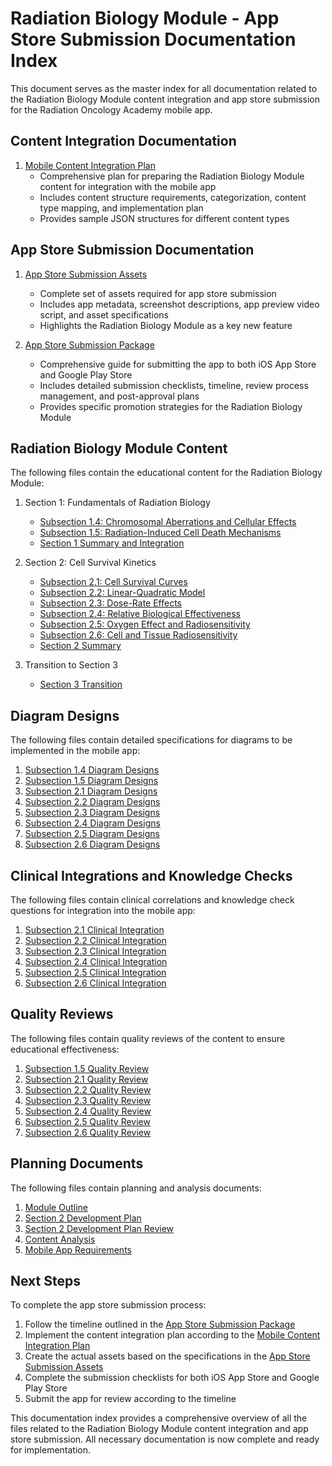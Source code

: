 # Radiation Biology Module - App Store Submission Documentation Index

This document serves as the master index for all documentation related to the Radiation Biology Module content integration and app store submission for the Radiation Oncology Academy mobile app.

## Content Integration Documentation

1. [Mobile Content Integration Plan](/home/ubuntu/radiation_oncology_academy/modules/radiation_biology_module/mobile_content_integration_plan.md)
   - Comprehensive plan for preparing the Radiation Biology Module content for integration with the mobile app
   - Includes content structure requirements, categorization, content type mapping, and implementation plan
   - Provides sample JSON structures for different content types

## App Store Submission Documentation

1. [App Store Submission Assets](/home/ubuntu/radiation_oncology_academy/modules/radiation_biology_module/app_store_submission_assets.md)
   - Complete set of assets required for app store submission
   - Includes app metadata, screenshot descriptions, app preview video script, and asset specifications
   - Highlights the Radiation Biology Module as a key new feature

2. [App Store Submission Package](/home/ubuntu/radiation_oncology_academy/modules/radiation_biology_module/app_store_submission_package.md)
   - Comprehensive guide for submitting the app to both iOS App Store and Google Play Store
   - Includes detailed submission checklists, timeline, review process management, and post-approval plans
   - Provides specific promotion strategies for the Radiation Biology Module

## Radiation Biology Module Content

The following files contain the educational content for the Radiation Biology Module:

1. Section 1: Fundamentals of Radiation Biology
   - [Subsection 1.4: Chromosomal Aberrations and Cellular Effects](/home/ubuntu/radiation_oncology_academy/modules/radiation_biology_module/content/subsection_1_4_chromosomal_aberrations.md)
   - [Subsection 1.5: Radiation-Induced Cell Death Mechanisms](/home/ubuntu/radiation_oncology_academy/modules/radiation_biology_module/content/subsection_1_5_cell_death_mechanisms.md)
   - [Section 1 Summary and Integration](/home/ubuntu/radiation_oncology_academy/modules/radiation_biology_module/content/section_1_summary_and_integration.md)

2. Section 2: Cell Survival Kinetics
   - [Subsection 2.1: Cell Survival Curves](/home/ubuntu/radiation_oncology_academy/modules/radiation_biology_module/content/subsection_2_1_cell_survival_curves.md)
   - [Subsection 2.2: Linear-Quadratic Model](/home/ubuntu/radiation_oncology_academy/modules/radiation_biology_module/content/subsection_2_2_linear_quadratic_model.md)
   - [Subsection 2.3: Dose-Rate Effects](/home/ubuntu/radiation_oncology_academy/modules/radiation_biology_module/content/subsection_2_3_dose_rate_effects.md)
   - [Subsection 2.4: Relative Biological Effectiveness](/home/ubuntu/radiation_oncology_academy/modules/radiation_biology_module/content/subsection_2_4_relative_biological_effectiveness.md)
   - [Subsection 2.5: Oxygen Effect and Radiosensitivity](/home/ubuntu/radiation_oncology_academy/modules/radiation_biology_module/content/subsection_2_5_oxygen_effect_radiosensitivity.md)
   - [Subsection 2.6: Cell and Tissue Radiosensitivity](/home/ubuntu/radiation_oncology_academy/modules/radiation_biology_module/content/subsection_2_6_cell_tissue_radiosensitivity.md)
   - [Section 2 Summary](/home/ubuntu/radiation_oncology_academy/modules/radiation_biology_module/content/section_2_summary.md)

3. Transition to Section 3
   - [Section 3 Transition](/home/ubuntu/radiation_oncology_academy/modules/radiation_biology_module/content/section_3_transition.md)

## Diagram Designs

The following files contain detailed specifications for diagrams to be implemented in the mobile app:

1. [Subsection 1.4 Diagram Designs](/home/ubuntu/radiation_oncology_academy/modules/radiation_biology_module/content/subsection_1_4_enhanced_diagram_designs.md)
2. [Subsection 1.5 Diagram Designs](/home/ubuntu/radiation_oncology_academy/modules/radiation_biology_module/content/subsection_1_5_diagram_designs.md)
3. [Subsection 2.1 Diagram Designs](/home/ubuntu/radiation_oncology_academy/modules/radiation_biology_module/content/subsection_2_1_diagram_designs.md)
4. [Subsection 2.2 Diagram Designs](/home/ubuntu/radiation_oncology_academy/modules/radiation_biology_module/content/subsection_2_2_diagram_designs.md)
5. [Subsection 2.3 Diagram Designs](/home/ubuntu/radiation_oncology_academy/modules/radiation_biology_module/content/subsection_2_3_diagram_designs.md)
6. [Subsection 2.4 Diagram Designs](/home/ubuntu/radiation_oncology_academy/modules/radiation_biology_module/content/subsection_2_4_diagram_designs.md)
7. [Subsection 2.5 Diagram Designs](/home/ubuntu/radiation_oncology_academy/modules/radiation_biology_module/content/subsection_2_5_diagram_designs.md)
8. [Subsection 2.6 Diagram Designs](/home/ubuntu/radiation_oncology_academy/modules/radiation_biology_module/content/subsection_2_6_diagram_designs.md)

## Clinical Integrations and Knowledge Checks

The following files contain clinical correlations and knowledge check questions for integration into the mobile app:

1. [Subsection 2.1 Clinical Integration](/home/ubuntu/radiation_oncology_academy/modules/radiation_biology_module/content/subsection_2_1_clinical_integration.md)
2. [Subsection 2.2 Clinical Integration](/home/ubuntu/radiation_oncology_academy/modules/radiation_biology_module/content/subsection_2_2_clinical_integration.md)
3. [Subsection 2.3 Clinical Integration](/home/ubuntu/radiation_oncology_academy/modules/radiation_biology_module/content/subsection_2_3_clinical_integration.md)
4. [Subsection 2.4 Clinical Integration](/home/ubuntu/radiation_oncology_academy/modules/radiation_biology_module/content/subsection_2_4_clinical_integration.md)
5. [Subsection 2.5 Clinical Integration](/home/ubuntu/radiation_oncology_academy/modules/radiation_biology_module/content/subsection_2_5_clinical_integration.md)
6. [Subsection 2.6 Clinical Integration](/home/ubuntu/radiation_oncology_academy/modules/radiation_biology_module/content/subsection_2_6_clinical_integration.md)

## Quality Reviews

The following files contain quality reviews of the content to ensure educational effectiveness:

1. [Subsection 1.5 Quality Review](/home/ubuntu/radiation_oncology_academy/modules/radiation_biology_module/content/subsection_1_5_quality_review.md)
2. [Subsection 2.1 Quality Review](/home/ubuntu/radiation_oncology_academy/modules/radiation_biology_module/content/subsection_2_1_quality_review.md)
3. [Subsection 2.2 Quality Review](/home/ubuntu/radiation_oncology_academy/modules/radiation_biology_module/content/subsection_2_2_quality_review.md)
4. [Subsection 2.3 Quality Review](/home/ubuntu/radiation_oncology_academy/modules/radiation_biology_module/content/subsection_2_3_quality_review.md)
5. [Subsection 2.4 Quality Review](/home/ubuntu/radiation_oncology_academy/modules/radiation_biology_module/content/subsection_2_4_quality_review.md)
6. [Subsection 2.5 Quality Review](/home/ubuntu/radiation_oncology_academy/modules/radiation_biology_module/content/subsection_2_5_quality_review.md)
7. [Subsection 2.6 Quality Review](/home/ubuntu/radiation_oncology_academy/modules/radiation_biology_module/content/subsection_2_6_quality_review.md)

## Planning Documents

The following files contain planning and analysis documents:

1. [Module Outline](/home/ubuntu/radiation_oncology_academy/modules/radiation_biology_module/content/module_outline.md)
2. [Section 2 Development Plan](/home/ubuntu/radiation_oncology_academy/modules/radiation_biology_module/content/section_2_development_plan.md)
3. [Section 2 Development Plan Review](/home/ubuntu/radiation_oncology_academy/modules/radiation_biology_module/content/section_2_development_plan_review.md)
4. [Content Analysis](/home/ubuntu/radiation_oncology_academy/modules/radiation_biology_module/content_analysis.md)
5. [Mobile App Requirements](/home/ubuntu/radiation_oncology_academy/modules/radiation_biology_module/mobile_app_requirements.md)

## Next Steps

To complete the app store submission process:

1. Follow the timeline outlined in the [App Store Submission Package](/home/ubuntu/radiation_oncology_academy/modules/radiation_biology_module/app_store_submission_package.md)
2. Implement the content integration plan according to the [Mobile Content Integration Plan](/home/ubuntu/radiation_oncology_academy/modules/radiation_biology_module/mobile_content_integration_plan.md)
3. Create the actual assets based on the specifications in the [App Store Submission Assets](/home/ubuntu/radiation_oncology_academy/modules/radiation_biology_module/app_store_submission_assets.md)
4. Complete the submission checklists for both iOS App Store and Google Play Store
5. Submit the app for review according to the timeline

This documentation index provides a comprehensive overview of all the files related to the Radiation Biology Module content integration and app store submission. All necessary documentation is now complete and ready for implementation.
